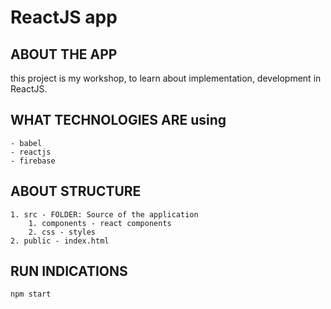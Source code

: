 # ReactJS app

## ABOUT THE APP
this project is my workshop, to learn about implementation, development in ReactJS.

## WHAT TECHNOLOGIES ARE using
```
- babel
- reactjs 
- firebase
```

## ABOUT STRUCTURE
```
1. src - FOLDER: Source of the application
    1. components - react components
    2. css - styles
2. public - index.html
```
## RUN INDICATIONS
```
npm start
```
